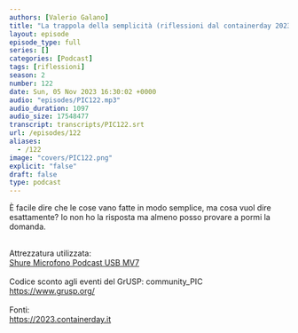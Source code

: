 ```yaml
---
authors: [Valerio Galano]
title: "La trappola della semplicità (riflessioni dal containerday 2023)"
layout: episode
episode_type: full
series: []
categories: [Podcast]
tags: [riflessioni]
season: 2
number: 122
date: Sun, 05 Nov 2023 16:30:02 +0000
audio: "episodes/PIC122.mp3"
audio_duration: 1097
audio_size: 17548477
transcript: transcripts/PIC122.srt
url: /episodes/122
aliases: 
  - /122
image: "covers/PIC122.png"
explicit: "false"
draft: false
type: podcast
---
```

È facile dire che le cose vano fatte in modo semplice, ma cosa vuol dire esattamente? Io non ho la risposta ma almeno posso provare a pormi la domanda.<br />
<br />




Attrezzatura utilizzata:<br />
<a href="https://amzn.to/3862ZRf" target="_blank" rel="noreferrer noopener">Shure Microfono Podcast USB MV7</a><br />
<br />
Codice sconto agli eventi del GrUSP: community_PIC<br />
<a href="https://www.grusp.org/" target="_blank" rel="noreferrer noopener">https://www.grusp.org/</a><br />
<br />
Fonti:<br />
<a href="https://2023.containerday.it/" target="_blank" rel="noreferrer noopener">https://2023.containerday.it</a><br />
<br />
<br />






